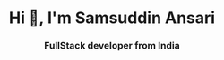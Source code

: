 <h1 align="center">Hi 👋, I'm <strong>Samsuddin Ansari</strong></h1>
<h3 align="center">FullStack developer from India</h3>

